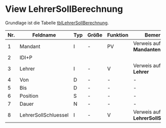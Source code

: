 # View LehrerSollBerechnung

Grundlage ist die Tabelle [tblLehrerSollBerechnung](https://doc.magellan6-datenstruktur.stueber.de/tabellen/LehrerSollBerechnung.html).

Nr.|Feldname|Typ|Größe|Funktion|Bemerkung
--|--|--|--|--|--
1|Mandant|I|-|PV|Verweis auf Tabelle **Mandanten**
2|IDI+P
3|Lehrer|I|-|V|Verweis auf Tabelle **Lehrer**
4|Von|D|-|-|-
5|Bis|D|-|-|-
6|Position|S|-|-|-
7|Dauer|N|-|-|-
8|LehrerSollSchluessel|I|-|V|Verweis auf Tabelle **LehrerSollSchluessel**